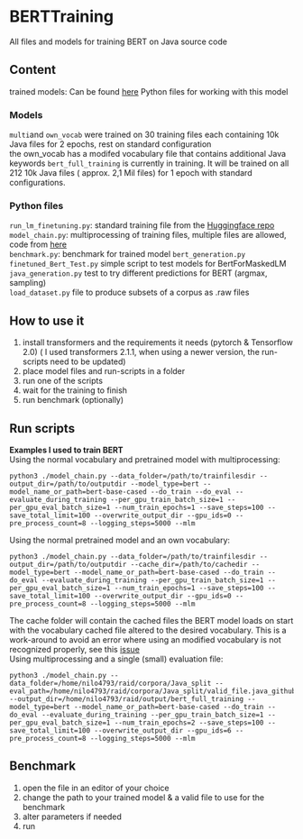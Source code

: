 # BERTTraining
All files and models for training BERT on Java source code

## Content
trained models: Can be found [here](https://www.dropbox.com/sh/3rma84xdvwlnkif/AADSzYlI5BnuSIFaWwO58fpea?dl=0)
Python files for working with this model

### Models
`multi`and `own_vocab` were trained on 30 training files each containing 10k Java files for 2 epochs, rest on standard configuration  
the own_vocab has a modifed vocabulary file that contains additional Java keywords
`bert_full_training` is currently in training. It will be trained on all 212 10k Java files ( approx. 2,1 Mil files) for 1 epoch with standard configurations.
### Python files
`run_lm_finetuning.py`: standard training file from the [Huggingface repo](https://github.com/huggingface/transformers)  
`model_chain.py`: multiprocessing of training files, multiple files are allowed, code from [here](https://github.com/EndruK/transformers)  
`benchmark.py`: benchmark for trained model
`bert_generation.py`  
`finetuned_Bert_Test.py` simple script to test models for BertForMaskedLM 
`java_generation.py` test to try different predictions for BERT (argmax, sampling)  
`load_dataset.py` file to produce subsets of a corpus as .raw files    
## How to use it
1. install transformers and the requirements it needs (pytorch & Tensorflow 2.0) ( I used transformers 2.1.1, when using a newer version, the run-scripts need to be updated)
2. place model files and run-scripts in a folder
3. run one of the scripts
4. wait for the training to finish
5. run benchmark (optionally)

## Run scripts
**Examples I used to train BERT**  
Using the normal vocabulary and pretrained model with multiprocessing:  
```
python3 ./model_chain.py --data_folder=/path/to/trainfilesdir --output_dir=/path/to/outputdir --model_type=bert --model_name_or_path=bert-base-cased --do_train --do_eval --evaluate_during_training --per_gpu_train_batch_size=1 --per_gpu_eval_batch_size=1 --num_train_epochs=1 --save_steps=100 --save_total_limit=100 --overwrite_output_dir --gpu_ids=0 --pre_process_count=8 --logging_steps=5000 --mlm

```
Using the normal pretrained model and an own vocabulary:  
```
python3 ./model_chain.py --data_folder=/path/to/trainfilesdir --output_dir=/path/to/outputdir --cache_dir=/path/to/cachedir --model_type=bert --model_name_or_path=bert-base-cased --do_train --do_eval --evaluate_during_training --per_gpu_train_batch_size=1 --per_gpu_eval_batch_size=1 --num_train_epochs=1 --save_steps=100 --save_total_limit=100 --overwrite_output_dir --gpu_ids=0 --pre_process_count=8 --logging_steps=5000 --mlm

```
The cache folder will contain the cached files the BERT model loads on start with the vocabulary cached file altered to the desired vocabulary. This is a work-around to avoid an error where using an modified vocabulary is not recognized properly, see this [issue](https://github.com/huggingface/transformers/issues/1871)  
Using multiprocessing and a single (small) evaluation file:  
```
python3 ./model_chain.py --data_folder=/home/nilo4793/raid/corpora/Java_split --eval_path=/home/nilo4793/raid/corpora/Java_split/valid_file.java_github_1k.raw --output_dir=/home/nilo4793/raid/output/bert_full_training --model_type=bert --model_name_or_path=bert-base-cased --do_train --do_eval --evaluate_during_training --per_gpu_train_batch_size=1 --per_gpu_eval_batch_size=1 --num_train_epochs=2 --save_steps=100 --save_total_limit=100 --overwrite_output_dir --gpu_ids=6 --pre_process_count=8 --logging_steps=5000 --mlm
```
## Benchmark
1. open the file in an editor of your choice
2. change the path to your trained model & a valid file to use for the benchmark
3. alter parameters if needed
4. run 
